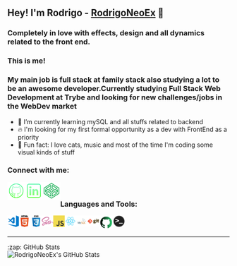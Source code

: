 ## Hey! I'm Rodrigo - [RodrigoNeoEx][website] 👋

### Completely in love with effects, design and all dynamics related to the front end.
### This is me!
### My main job is full stack at family stack also studying a lot to be an awesome developer.Currently studying Full Stack Web Development at Trybe and looking for new challenges/jobs in the WebDev market

- :scroll: I’m currently learning mySQL and all stuffs related to backend
- :fire:  I'm looking for my first formal opportunity as a dev with FrontEnd as a priority
- :ghost: Fun fact: I love cats, music and most of the time I'm coding some visual kinds of stuff

### Connect with me:

[<img align="left" alt="gitHub" width="40px" color="white" src="./icons8-github-64.png" />][website]
[<img align="left" alt="LinkedIn" width="40px" src="./icons8-linkedin-64.png" />][linkedin]
[<img align="left" alt="codePen" width="40px" src="./icons8-codepen-50.png" />][codePen]



<br />

### Languages and Tools:

<img align="left" alt="Visual Studio Code" width="26px" src="https://raw.githubusercontent.com/github/explore/80688e429a7d4ef2fca1e82350fe8e3517d3494d/topics/visual-studio-code/visual-studio-code.png" />
<img align="left" alt="HTML5" width="26px" src="https://raw.githubusercontent.com/github/explore/80688e429a7d4ef2fca1e82350fe8e3517d3494d/topics/html/html.png" />
<img align="left" alt="CSS3" width="26px" src="https://raw.githubusercontent.com/github/explore/80688e429a7d4ef2fca1e82350fe8e3517d3494d/topics/css/css.png" />
<img align="left" alt="Sass" width="26px" src="https://raw.githubusercontent.com/github/explore/80688e429a7d4ef2fca1e82350fe8e3517d3494d/topics/sass/sass.png" />
<img align="left" alt="JavaScript" width="26px" src="https://raw.githubusercontent.com/github/explore/80688e429a7d4ef2fca1e82350fe8e3517d3494d/topics/javascript/javascript.png" />
<img align="left" alt="React" width="26px" src="https://raw.githubusercontent.com/github/explore/80688e429a7d4ef2fca1e82350fe8e3517d3494d/topics/react/react.png" />
<img align="left" alt="MySQL" width="26px" src="https://raw.githubusercontent.com/github/explore/80688e429a7d4ef2fca1e82350fe8e3517d3494d/topics/mysql/mysql.png" />
<img align="left" alt="Git" width="26px" src="https://raw.githubusercontent.com/github/explore/80688e429a7d4ef2fca1e82350fe8e3517d3494d/topics/git/git.png" />
<img align="left" alt="GitHub" width="32px" src="./icons8-github-48.png" />
<img align="left" alt="Terminal" width="26px" src="https://raw.githubusercontent.com/github/explore/80688e429a7d4ef2fca1e82350fe8e3517d3494d/topics/terminal/terminal.png" />

<br />
<br />

---


  <summary>:zap: GitHub Stats</summary>

  <img align="left" alt="RodrigoNeoEx's GitHub Stats" src="https://github-readme-stats.rodrigoneoex.vercel.app/api?username=RodrigoNeoEx&show_icons=true&hide_border=true" />



[website]: https://rodrigoneoex.github.io/neoPortfolio/
[linkedin]: https://www.linkedin.com/in/rodrigocamargo-neoex/
[codePen]: https://codepen.io/rodrigoneoex
